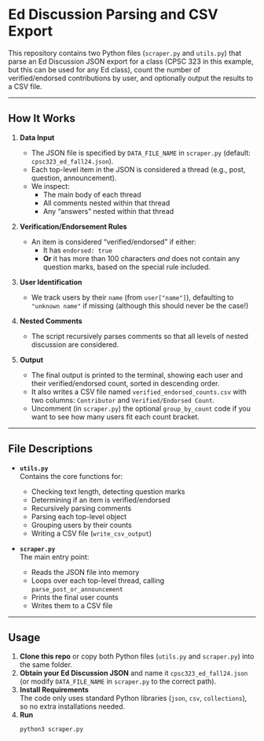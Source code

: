 # Ed Discussion Parsing and CSV Export

This repository contains two Python files (`scraper.py` and `utils.py`) that parse an Ed Discussion JSON export for a class (CPSC 323 in this example, but this can be used for any Ed class), count the number of verified/endorsed contributions by user, and optionally output the results to a CSV file.

---

## How It Works

1. **Data Input**

   - The JSON file is specified by `DATA_FILE_NAME` in `scraper.py` (default: `cpsc323_ed_fall24.json`).
   - Each top-level item in the JSON is considered a thread (e.g., post, question, announcement).
   - We inspect:
     - The main body of each thread
     - All comments nested within that thread
     - Any “answers” nested within that thread

2. **Verification/Endorsement Rules**

   - An item is considered “verified/endorsed” if either:
     - It has `endorsed: true`
     - **Or** it has more than 100 characters *and* does not contain any question marks, based on the special rule included.

3. **User Identification**

   - We track users by their `name` (from `user["name"]`), defaulting to `"unknown name"` if missing (although this should never be the case!)

4. **Nested Comments**

   - The script recursively parses comments so that all levels of nested discussion are considered.

5. **Output**

   - The final output is printed to the terminal, showing each user and their verified/endorsed count, sorted in descending order.
   - It also writes a CSV file named `verified_endorsed_counts.csv` with two columns: `Contributor` and `Verified/Endorsed Count`.
   - Uncomment (in `scraper.py`) the optional `group_by_count` code if you want to see how many users fit each count bracket.

---

## File Descriptions

- **`utils.py`**  
  Contains the core functions for:
  - Checking text length, detecting question marks
  - Determining if an item is verified/endorsed
  - Recursively parsing comments
  - Parsing each top-level object
  - Grouping users by their counts
  - Writing a CSV file (`write_csv_output`)

- **`scraper.py`**  
  The main entry point:
  - Reads the JSON file into memory
  - Loops over each top-level thread, calling `parse_post_or_announcement`
  - Prints the final user counts
  - Writes them to a CSV file

---

## Usage

1. **Clone this repo** or copy both Python files (`utils.py` and `scraper.py`) into the same folder.
2. **Obtain your Ed Discussion JSON** and name it `cpsc323_ed_fall24.json` (or modify `DATA_FILE_NAME` in `scraper.py` to the correct path).
3. **Install Requirements**  
   The code only uses standard Python libraries (`json`, `csv`, `collections`), so no extra installations needed.
4. **Run**  
   ```bash
   python3 scraper.py
